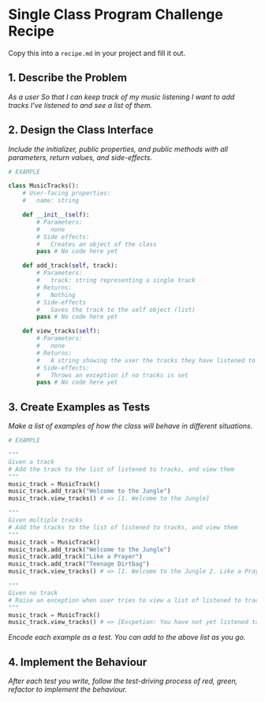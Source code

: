 # Single Class Program Challenge Recipe

Copy this into a `recipe.md` in your project and fill it out.

## 1. Describe the Problem

_As a user
So that I can keep track of my music listening
I want to add tracks I've listened to and see a list of them._

## 2. Design the Class Interface

_Include the initializer, public properties, and public methods with all parameters, return values, and side-effects._

```python
# EXAMPLE

class MusicTracks():
    # User-facing properties:
    #   name: string

    def __init__(self):
        # Parameters:
        #   none
        # Side effects:
        #   Creates an object of the class
        pass # No code here yet

    def add_track(self, track):
        # Parameters:
        #   track: string representing a single track
        # Returns:
        #   Nothing
        # Side-effects
        #   Saves the track to the self object (list)
        pass # No code here yet

    def view_tracks(self):
        # Parameters:
        #   none
        # Returns:
        #   A string showing the user the tracks they have listened to
        # Side-effects:
        #   Throws an exception if no tracks is set
        pass # No code here yet

```

## 3. Create Examples as Tests

_Make a list of examples of how the class will behave in different situations._

``` python
# EXAMPLE

"""
Given a track
# Add the track to the list of listened to tracks, and view them
"""
music_track = MusicTrack()
music_track.add_track("Welcome to the Jungle")
music_track.view_tracks() # => [1. Welcome to the Jungle]

"""
Given multiple tracks
# Add the tracks to the list of listened to tracks, and view them
"""
music_track = MusicTrack()
music_track.add_track("Welcome to the Jungle")
music_track.add_track("Like a Prayer")
music_track.add_track("Teenage Dirtbag")
music_track.view_tracks() # => [1. Welcome to the Jungle 2. Like a Prayer 3. Teenage Dirtbag]

"""
Given no track
# Raise an exception when user tries to view a list of listened to tracks
"""
music_track = MusicTrack()
music_track.view_tracks() # => [Excpetion: You have not yet listened to any tracks!]

```

_Encode each example as a test. You can add to the above list as you go._

## 4. Implement the Behaviour

_After each test you write, follow the test-driving process of red, green, refactor to implement the behaviour._

